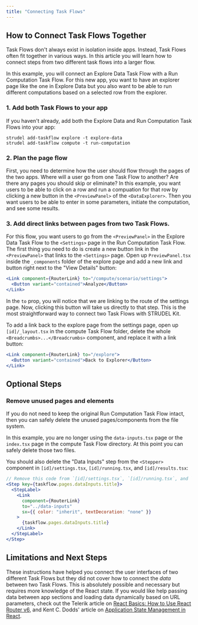 ```yaml
---
title: "Connecting Task Flows"
---
```


## How to Connect Task Flows Together

Task Flows don't always exist in isolation inside apps. Instead, Task Flows often fit together in various ways. In this article you will learn how to connect steps from two different task flows into a larger flow.

In this example, you will connect an Explore Data Task Flow with a Run Computation Task Flow. For this new app, you want to have an explorer page like the one in Explore Data but you also want to be able to run different computations based on a selected row from the explorer.

### 1. Add both Task Flows to your app

If you haven't already, add both the Explore Data and Run Computation Task Flows into your app:

```
strudel add-taskflow explore -t explore-data
strudel add-taskflow compute -t run-computation
```

### 2. Plan the page flow

First, you need to determine how the user should flow through the pages of the two apps. Where will a user go from one Task Flow to another? Are there any pages you should skip or eliminate? In this example, you want users to be able to click on a row and run a compuation for that row by clicking a new button in the `<PreviewPanel>` of the `<DataExplorer>`. Then you want users to be able to enter in some parameters, initiate the computation, and see some results.

### 3. Add direct links between pages from two Task Flows.

For this flow, you want users to go from the `<PreviewPanel>` in the Explore Data Task Flow to the `<Settings>` page in the Run Computation Task Flow. The first thing you need to do is create a new button link in the `<PreviewPanel>` that links to the `<Settings>` page. Open up `PreviewPanel.tsx` inside the `_components` folder of the explore page and add a new link and button right next to the "View Details" button:

```jsx title="PreviewPanel.tsx"
<Link component={RouterLink} to="/compute/scenario/settings">
  <Button variant="contained">Analyze</Button>
</Link>
```

In the `to` prop, you will notice that we are linking to the route of the settings page. Now, clicking this button will take us directly to that step. This is the most straightforward way to connect two Task Flows with STRUDEL Kit.

To add a link back to the explore page from the settings page, open up `[id]/_layout.tsx` in the compute Task Flow folder, delete the whole `<Breadcrumbs>...</Breadcrumbs>` component, and replace it with a link button:

```jsx title="_layout.tsx"
<Link component={RouterLink} to="/explore">
  <Button variant="contained">Back to Explorer</Button>
</Link>
```

## Optional Steps

### Remove unused pages and elements

If you do not need to keep the original Run Computation Task Flow intact, then you can safely delete the unused pages/components from the file system.

In this example, you are no longer using the `data-inputs.tsx` page or the `index.tsx` page in the compute Task Flow directory. At this point you can safely delete those two files.

You should also delete the "Data Inputs" step from the `<Stepper>` component in `[id]/settings.tsx`, `[id]/running.tsx`, and `[id]/results.tsx`:

```jsx
// Remove this code from `[id]/settings.tsx`, `[id]/running.tsx`, and `[id]/results.tsx`
<Step key={taskflow.pages.dataInputs.title}>
  <StepLabel>
    <Link
      component={RouterLink}
      to="../data-inputs"
      sx={{ color: "inherit", textDecoration: "none" }}
    >
      {taskflow.pages.dataInputs.title}
    </Link>
  </StepLabel>
</Step>
```

## Limitations and Next Steps

These instructions have helped you connect the user interfaces of two different Task Flows but they did not cover how to connect the _data_ between two Task Flows. This is absolutely possible and necessary but requires more knowledge of the React state. If you would like help passing data between app sections and loading data dynamically based on URL parameters, check out the Telerik article on [React Basics: How to Use React Router v6](https://www.telerik.com/blogs/react-basics-how-to-use-react-router-v6), and Kent C. Dodds' article on [Application State Management in React](https://kentcdodds.com/blog/application-state-management-with-react).
